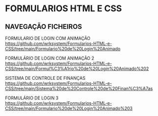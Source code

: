 #  FORMULARIOS HTML E CSS

## NAVEGAÇÃO FICHEIROS

FORMULARIO DE LOGIN COM ANIMAÇÃO<br>
https://github.com/wrksystem/Formularios-HTML-e-CSS/tree/main/Formulario%20de%20Login%20Animado

FORMULÁRIO DE LOGIN COM ANIMAÇÃO 2<br>
https://github.com/wrksystem/Formularios-HTML-e-CSS/tree/main/Formul%C3%A1rio%20de%20Login%20Animado%202

SISTEMA DE CONTROLE DE FINANÇAS<br>
https://github.com/wrksystem/Formularios-HTML-e-CSS/tree/main/Sistema%20de%20Controle%20de%20Finan%C3%A7as

FORMULÁRIO DE LOGIN 3<br>
https://github.com/wrksystem/Formularios-HTML-e-CSS/tree/main/Formulario%20de%20Login%20Animado%203

